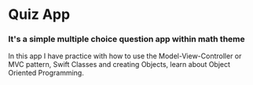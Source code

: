 # Quiz App
### It's a simple multiple choice question app within math theme

In this app I have practice with how to use the Model-View-Controller or MVC pattern, Swift Classes and creating Objects, learn about Object Oriented Programming.

